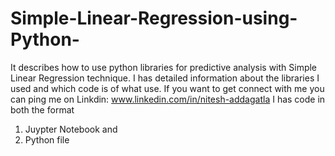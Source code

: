 # Simple-Linear-Regression-using-Python-
It describes how to use python libraries for predictive analysis with Simple Linear Regression technique. I has detailed information about the libraries I used and which code is of what use. If you want to get connect with me you can ping me on Linkdin: www.linkedin.com/in/nitesh-addagatla
I has code in both the format
1. Juypter Notebook and
2. Python file
